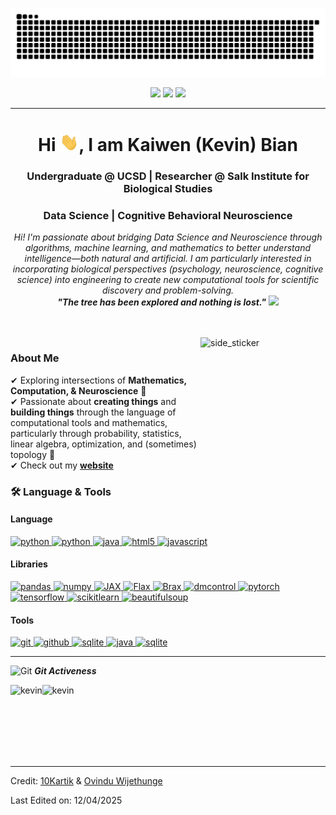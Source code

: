 <p align = "center">
	<img src = "https://github.com/7oSkaaa/7oSkaaa/blob/output/github-contribution-grid-snake.svg?" alt = "Snake Game"/>
</p>

<p align="center">
  <img src="https://img.shields.io/badge/Focus-AI%20%26%20Neuroscience-brightgreen" />
  <img src="https://img.shields.io/badge/Lives-California-success" />
  <img src="https://img.shields.io/badge/Languages-English%20%26%20Chinese-brightgreen" />
</p>
<hr>
<h1 align="center">Hi <img src="https://raw.githubusercontent.com/ABSphreak/ABSphreak/master/gifs/Hi.gif" width="30px">, I am Kaiwen (Kevin) Bian</h1>
<h3 align="center">Undergraduate @ UCSD | Researcher @ Salk Institute for Biological Studies</h3>
<h3 align="center">Data Science | Cognitive Behavioral Neuroscience</h3>

<p align="center">
  <em>
    Hi! I'm passionate about bridging Data Science and Neuroscience through algorithms, machine learning, and mathematics to better understand intelligence—both natural and artificial. I am particularly interested in incorporating biological perspectives (psychology, neuroscience, cognitive science) into engineering to create new computational tools for scientific discovery and problem-solving.
  </em> 
  <br>
  <b><i align="center">"The tree has been explored and nothing is lost."</i></b> <img src="https://media.giphy.com/media/qjqUcgIyRjsl2/giphy.gif" width="50" />
</p>
<br><br>
<img align="right" width=200px height=200px alt="side_sticker" src="https://media.giphy.com/media/TEnXkcsHrP4YedChhA/giphy.gif" />

### About Me
✔ Exploring intersections of **Mathematics, Computation, & Neuroscience** 🧠<br>
✔ Passionate about **creating things** and **building things** through the language of computational tools and mathematics, particularly through probability, statistics, linear algebra, optimization, and (sometimes) topology 🚀<br>
✔ Check out my **[website](https://kbian.org/)** <br>

### 🛠 Language & Tools

<h4 align="left">Language</h4>
<p align="left">
  <a href="https://www.python.org/" target="_blank"> 
    <img src="https://img.shields.io/badge/Python%20-007396.svg?style=for-the-badge&logo=Python&logoColor=FFD43B"
      alt="python"/>
  </a>

  <a href="https://www.w3schools.com/sql/" target="_blank"> 
    <img src="https://img.shields.io/badge/SQL%20-0F80CC.svg?style=for-the-badge&logo=sql"
      alt="python"/>
  </a>

  <a href="https://www.java.com" target="_blank"> 
    <img src="https://img.shields.io/badge/Java-f89820.svg?style=for-the-badge&logo=java&logoColor=white" 
      alt="java"/> 
  </a>

  <a href="https://www.w3.org/html/" target="_blank"> 
    <img src="https://img.shields.io/badge/html-E34F26.svg?style=for-the-badge&logo=html5&logoColor=white"
      alt="html5"/> 
  </a>

  <a href="https://developer.mozilla.org/en-US/docs/Web/JavaScript" target="_blank"> 
    <img src="https://img.shields.io/badge/Javascript-F7DF1E.svg?style=for-the-badge&logo=javascript&logoColor=black"
      alt="javascript"/> 
  </a>

</p>

<h4 align="left">Libraries</h4>
<p align="left">
  <a href="https://pandas.pydata.org/" target="_blank"> 
    <img src="https://img.shields.io/badge/Pandas-150458?style=for-the-badge&logo=pandas&logoColor=fff"
      alt="pandas"/> 
  </a>

  <a href="https://numpy.org/" target="_blank"> 
    <img src="https://img.shields.io/badge/NumPy-4DABCF?style=for-the-badge&logo=numpy&logoColor=fff"
      alt="numpy"/> 
  </a>

  <a href="https://jax.readthedocs.io/" target="_blank"> 
  <img src="https://img.shields.io/badge/JAX-0055CC.svg?style=for-the-badge&logo=JAX&logoColor=white"
    alt="JAX"/> 
  </a>
  
  <a href="https://flax.readthedocs.io/" target="_blank"> 
    <img src="https://img.shields.io/badge/Flax-008080.svg?style=for-the-badge&logo=Flax&logoColor=white"
      alt="Flax"/> 
  </a>

  <a href="https://github.com/google/brax" target="_blank"> 
    <img src="https://img.shields.io/badge/Brax-FF5733.svg?style=for-the-badge&logo=Brax&logoColor=white"
      alt="Brax"/> 
  </a>

  <a href="https://github.com/deepmind/dm_control" target="_blank"> 
    <img src="https://img.shields.io/badge/dmcontrol-6A1B9A.svg?style=for-the-badge&logo=dmcontrol&logoColor=white"
      alt="dmcontrol"/> 
  </a>

  <a href="https://pytorch.org/" target="_blank"> 
    <img src="https://img.shields.io/badge/PyTorch-EE4C2C.svg?style=for-the-badge&logo=PyTorch&logoColor=white"
      alt="pytorch"/> 
  </a>

  <a href="https://www.tensorflow.org/" target="_blank"> 
    <img src="https://img.shields.io/badge/TensorFlow-FF6F00.svg?style=for-the-badge&logo=Tensorflow&logoColor=white"
      alt="tensorflow"/> 
  </a>

  <a href="https://scikit-learn.org/" target="_blank"> 
    <img src="https://img.shields.io/badge/Scikit Learn-29ABE2.svg?style=for-the-badge&logo=Scikitlearn&logoColor=white"
      alt="scikitlearn"/> 
  </a>

  <a href="https://www.crummy.com/software/BeautifulSoup/bs4/doc/" target="_blank"> 
    <img src="https://img.shields.io/badge/Beautiful Soup-34b9ab.svg?style=for-the-badge&logo=BeautifulSoup&logoColor=white"
      alt="beautifulsoup"/> 
  </a>


</p>

<h4 align="left">Tools</h4>
<p align="left">
  <a href="https://git-scm.com/" target="_blank">
    <img src="https://img.shields.io/badge/git-F05032.svg?style=for-the-badge&logo=git&logoColor=white"
      alt="git"/>
  </a>

  <a href="https://github.com/Wzhang3912" target="_blank">
    <img src="https://img.shields.io/badge/github-181717.svg?style=for-the-badge&logo=github&logoColor=white" alt="github"/>
  </a>

  <a href="https://jupyter.org/" target="_blank"> 
  <img src="https://img.shields.io/badge/Jupyter-F26D21.svg?style=for-the-badge&logo=jupyter&logoColor=white"
    alt="sqlite"/>
  </a>

  <a href="https://www.postgresql.org" target="_blank"> 
    <img src="https://img.shields.io/badge/Postgres-%23316192.svg?style=for-the-badge&logo=postgresql&logoColor=white"
      alt="java"/>
  </a>

  <a href="https://www.sqlite.org/" target="_blank"> 
    <img src="https://img.shields.io/badge/SQLite-%2307405e.svg?style=for-the-badge&logo=sqlite&logoColor=white"
      alt="sqlite"/>
  </a>

</p>

---

<p align="left">
  <img src="https://media.giphy.com/media/W5eoZHPpUx9sapR0eu/giphy.gif" width="30px" alt="Git"/>&nbsp;<i><b>Git Activeness</b></i>
</p>
<p><img align="left" src="https://github-readme-stats.vercel.app/api/top-langs?username=KevinBian107&show_icons=true&locale=en&layout=compact&theme=chartreuse-dark" alt="kevin" /></p>
<p>&nbsp;<img align="left" src="https://github-readme-stats.vercel.app/api?username=KevinBian107&show_icons=true&locale=en&theme=chartreuse-dark" alt="kevin" width="410" /></p>
<br><br><br><br><br>


---

Credit: [10Kartik](https://github.com/10Kartik) & [Ovindu Wijethunge](https://github.com/OvinduWijethunge)

Last Edited on: 12/04/2025
